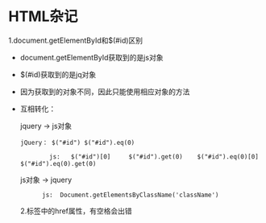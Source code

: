 # HTML杂记

1.document.getElementById和$(#id)区别

- document.getElementById获取到的是js对象

- $(#id)获取到的是jq对象

- 因为获取到的对象不同，因此只能使用相应对象的方法

- 互相转化：

   jquery -> js对象

      jQuery： $("#id") $("#id").eq(0)
   
              js:   $("#id")[0]     $("#id").get(0)    $("#id").eq(0)[0]   $("#id").eq(0).get(0)

   js对象 -> jquery

            js:  Document.getElementsByClassName('className')

  2.标签<a>中的href属性，有空格会出错

